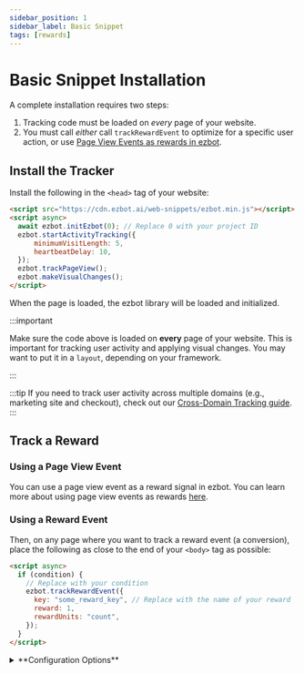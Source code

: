 ```yaml
---
sidebar_position: 1
sidebar_label: Basic Snippet
tags: [rewards]
---
```


# Basic Snippet Installation

A complete installation requires two steps:

1. Tracking code must be loaded on _every_ page of your website.
2. You must call _either_ call `trackRewardEvent` to optimize for a specific user action, or use [Page View Events as rewards in ezbot](../../03-get-started/06-rewards.md#page-view-events).

## Install the Tracker

Install the following in the `<head>` tag of your website:

```html
<script src="https://cdn.ezbot.ai/web-snippets/ezbot.min.js"></script>
<script async>
  await ezbot.initEzbot(0); // Replace 0 with your project ID
  ezbot.startActivityTracking({
      minimumVisitLength: 5,
      heartbeatDelay: 10,
  });
  ezbot.trackPageView();
  ezbot.makeVisualChanges();
</script>
```

When the page is loaded, the ezbot library will be loaded and initialized.

:::important

Make sure the code above is loaded on **every** page of your website. This is important for tracking user activity and applying visual changes. You may want to put it in a `layout`, depending on your framework.

:::

:::tip
If you need to track user activity across multiple domains (e.g., marketing site and checkout), check out our [Cross-Domain Tracking guide](./07-cross-domain.md).
:::

## Track a Reward

### Using a Page View Event

You can use a page view event as a reward signal in ezbot. You can learn more about using page view events as rewards [here](../../03-get-started/06-rewards.md#page-view-events).

### Using a Reward Event

Then, on any page where you want to track a reward event (a conversion), place the following as close to the end of your `<body>` tag as possible:

```html
<script async>
  if (condition) {
    // Replace with your condition
    ezbot.trackRewardEvent({
      key: "some_reward_key", // Replace with the name of your reward
      reward: 1,
      rewardUnits: "count",
    });
  }
</script>
```

<details>
<summary>**Configuration Options**</summary>

- **startActivityTracking**: Optional. This function tracks how long users are on each page of your website. Soon, you will be able to use activity data to score sessions in ezbot. It takes an object with two properties:
  - **minimumVisitLength**: The minimum time in seconds that a user must be on the page to begin measuring their activity page scroll depth activity.
  - **heartbeatDelay**: How often ezbot should check if the user is still on the page (in seconds) after the minimum visit length.
- **trackPageView**: Recommended. Sends a `pageViewed` event to ezbot. Call this when a new page is loaded. For Single Page Applications (SPAs), call this after a routing change. You can now use these events as rewards in ezbot. Learn more about rewards in the [next section](/get-started/rewards).
- **trackRewardEvent**: Optional. Use this function for sending ezbot custom events that ezbot can use to improve the quality of our recommendations. It takes an object with three properties:
  - **key**: The string name of your reward.
  - **reward**: The reward value. Use 1 for the currently supported binary reward strategy.
  - **rewardUnits**: The type of reward units. We only support one type of rewardUnits today: `"count"`, but eventually, you'll be able to choose between `"count"`, `"dollars"`, and more.
- **makeVisualChanges:** Optional. This enables ezbot to apply visual changes from the visual editor to your site. Call this when a new page is loaded. For Single Page Applications (SPAs), call this after a routing change.
- **initEzbot**: Required. Initializes the ezbot tracker. If you need to track user activity across multiple domains, you can enable cross-domain tracking. See the [Cross-Domain Tracking guide](./07-cross-domain.md) for details.

Learn about other options for sending reward signals to ezbot in the [next section](/get-started/rewards).

</details>
